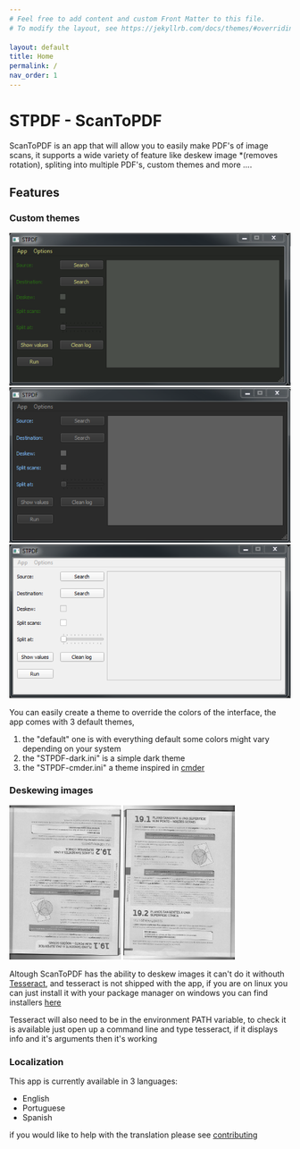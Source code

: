 ```yaml
---
# Feel free to add content and custom Front Matter to this file.
# To modify the layout, see https://jekyllrb.com/docs/themes/#overriding-theme-defaults

layout: default
title: Home
permalink: /
nav_order: 1
---
```

# STPDF - ScanToPDF

ScanToPDF is an app that will allow you to easily make PDF's of image scans,
it supports a wide variety of feature like deskew image *(removes rotation), spliting into multiple
PDF's, custom themes and more ....


## Features

### Custom themes

<img class="themeSlide" src="assets/imgs/theme-cmder.png">
<img class="themeSlide" src="assets/imgs/theme-dark.png">
<img class="themeSlide" src="assets/imgs/theme-default.png">

<script>
    var slideIndex = 0;
    carousel();

    function carousel() {
        var i;
        var x = document.getElementsByClassName("themeSlide");
        for (i = 0; i < x.length; i++) {
            x[i].style.display = "none"; 
        }
        slideIndex++;
        if (slideIndex > x.length) {slideIndex = 1} 
        x[slideIndex-1].style.display = "block"; 
        setTimeout(carousel, 2000); // Change image every 2 seconds
    }
</script>

You can easily create a theme to override the colors of the interface, the app comes with 3 default themes,
1. the "default" one is with everything default some colors might vary depending on your system
2. the "STPDF-dark.ini" is a simple dark theme
3. the "STPDF-cmder.ini" a theme inspired in [cmder](https://cmder.net/)


### Deskewing images

<img style="display: inline-block; width:200px; heigth:200px" src="assets/imgs/down.png">
<img style="display: inline-block; width:200px; heigth:200px" src="assets/imgs/up.png">


Altough ScanToPDF has the ability to deskew images it can't do it withouth [Tesseract](https://github.com/tesseract-ocr/tesseract),
and tesseract is not shipped with the app, if you are on linux you can just install it with your package manager
on windows you can find installers [here](https://github.com/UB-Mannheim/tesseract/wiki)

Tesseract will also need to be in the environment PATH variable, to check it is available just open up a command line and type tesseract,
if it displays info and it's arguments then it's working


### Localization

This app is currently available in 3 languages:
  * English
  * Portuguese
  * Spanish


if you would like to help with the translation please see [contributing](customization/contributing/)
